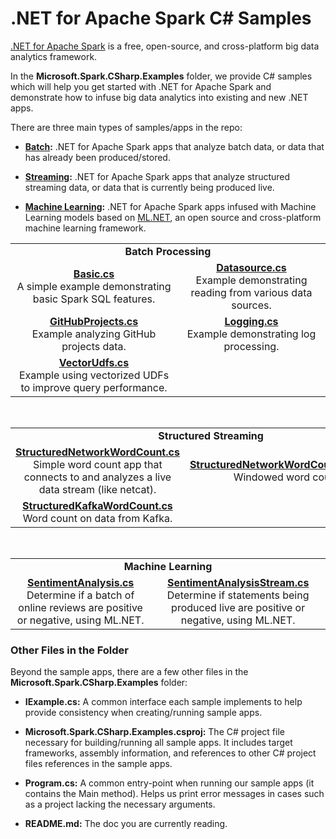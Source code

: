 # .NET for Apache Spark C# Samples

[.NET for Apache Spark](https://dot.net/spark) is a free, open-source, and cross-platform big data analytics framework.

In the **Microsoft.Spark.CSharp.Examples** folder, we provide C# samples which will help you get started with .NET for Apache Spark
and demonstrate how to infuse big data analytics into existing and new .NET apps. 

There are three main types of samples/apps in the repo:

* **[Batch](Sql/Batch):** .NET for Apache Spark apps that analyze batch data, or data that has already been produced/stored.

* **[Streaming](Sql/Streaming):** .NET for Apache Spark apps that analyze structured streaming data, or data that is currently being produced live.

* **[Machine Learning](Sql/MachineLearning):** .NET for Apache Spark apps infused with Machine Learning models based on [ML.NET](http://dot.net/ml),
an open source and cross-platform machine learning framework.

<table >
  <tr>
    <td align="middle" colspan="2"><b>Batch Processing</td>
  </tr>
  <tr>
  <td align="middle"><a href="Sql/Batch/Basic.cs"><b>Basic.cs</a></b><br>A simple example demonstrating basic Spark SQL features.<br></td>
  <td align="middle"><a href="Sql/Batch/Datasource.cs"><b>Datasource.cs</a></b><br>Example demonstrating reading from various data sources.<br></td>
  </tr>
  <tr>
    <td align="middle"><a href="Sql/Batch/GitHubProjects.cs"><b>GitHubProjects.cs</a></b><br>Example analyzing GitHub projects data.<br></td>
    <td align="middle"><a href="Sql/Batch/Logging.cs"><b>Logging.cs</a></b><br>Example demonstrating log processing.<br></td>
  </tr>
  <tr>
    <td align="middle"><a href="Sql/Batch/VectorUdfs.cs"><b>VectorUdfs.cs</a></b><br>Example using vectorized UDFs to improve query performance.<br></td>
  </tr>
</table>

<br>

<table >
  <tr>
    <td align="middle" colspan="2"><b>Structured Streaming</td>
  </tr>
  <tr>
    <td align="middle"><a href="Sql/Streaming/StructuredNetworkWordCount.cs"><b>StructuredNetworkWordCount.cs</a></b><br>Simple word count app that connects to and analyzes a live data stream (like netcat).<br></td>
    <td align="middle"><a href="Sql/Streaming/StructuredNetworkWordCountWindowed.cs"><b>StructuredNetworkWordCountWindowed.cs</a></b><br>Windowed word count app.<br></td>
  </tr>
  <tr>
    <td align="middle"><a href="Sql/Streaming/StructuredKafkaWordCount.cs"><b>StructuredKafkaWordCount.cs</a></b><br>Word count on data from Kafka.<br></td>
  </tr>
</table>

<br>

<table >
  <tr>
    <td align="middle" colspan="2"><b>Machine Learning</td>
  </tr>
  <tr>
    <td align="middle"><a href="Sql/MachineLearning/SentimentAnalysis.cs"><b>SentimentAnalysis.cs</a></b><br>Determine if a batch of online reviews are positive or negative, using ML.NET.<br></td>
    <td align="middle"><a href="Sql/MachineLearning/SentimentAnalysisStream.cs"><b>SentimentAnalysisStream.cs</a></b><br>Determine if statements being produced live are positive or negative, using ML.NET.<br></td>
  </tr>
</table>

### Other Files in the Folder

Beyond the sample apps, there are a few other files in the **Microsoft.Spark.CSharp.Examples** folder:

* **IExample.cs:** A common interface each sample implements to help provide consistency when creating/running sample apps.

* **Microsoft.Spark.CSharp.Examples.csproj:** The C# project file necessary for building/running all sample apps. It includes target
frameworks, assembly information, and references to other C# project files references in the sample apps.

* **Program.cs:** A common entry-point when running our sample apps (it contains the Main method). Helps us print error messages in cases such as a project lacking the necessary arguments.

* **README.md:** The doc you are currently reading.
